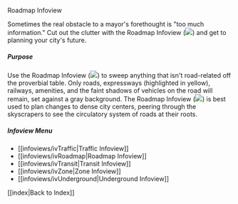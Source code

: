 Roadmap Infoview

Sometimes the real obstacle to a mayor's forethought is "too much information." Cut out the clutter with the Roadmap Infoview (![](IconRoad)) and get to planning your city's future.

##### Purpose
Use the Roadmap Infoview (![](IconRoad)) to sweep anything that isn't road-related off the proverbial table. Only roads, expressways (highlighted in yellow), railways, amenities, and the faint shadows of vehicles on the road will remain, set against a gray background. The Roadmap Infoview (![](IconRoad)) is best used to plan changes to dense city centers, peering through the skyscrapers to see the circulatory system of roads at their roots. 

##### Infoview Menu
* [[infoviews/ivTraffic|Traffic Infoview]]
* [[infoviews/ivRoadmap|Roadmap Infoview]]
* [[infoviews/ivTransit|Transit Infoview]]
* [[infoviews/ivZone|Zone Infoview]]
* [[infoviews/ivUnderground|Underground Infoview]]

[[index|Back to Index]]
